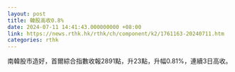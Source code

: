 ```yaml
---
layout: post
title: 韓股高收0.8%
date: 2024-07-11 14:41:43.000000000 +08:00
link: https://news.rthk.hk/rthk/ch/component/k2/1761163-20240711.htm
categories: rthk
---
```


南韓股市造好，首爾綜合指數收報2891點，升23點，升幅0.81%，連續3日高收。
